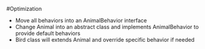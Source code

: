 #Optimization
* Move all behaviors into an AnimalBehavior interface
* Change Animal into an abstract class and implements AnimalBehavior to provide default behaviors
* Bird class will extends Animal and override specific behavior if needed